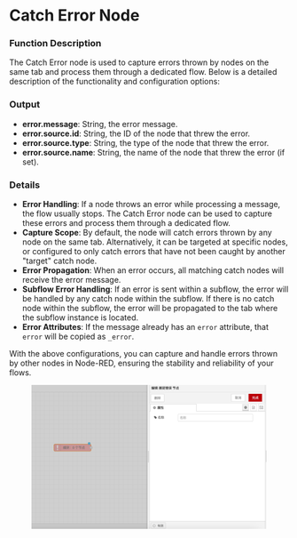 # Catch Error Node

### Function Description

The Catch Error node is used to capture errors thrown by nodes on the same tab and process them through a dedicated flow. Below is a detailed description of the functionality and configuration options:

### Output

* **error.message**: String, the error message.
* **error.source.id**: String, the ID of the node that threw the error.
* **error.source.type**: String, the type of the node that threw the error.
* **error.source.name**: String, the name of the node that threw the error (if set).

### Details

* **Error Handling**: If a node throws an error while processing a message, the flow usually stops. The Catch Error node can be used to capture these errors and process them through a dedicated flow.
* **Capture Scope**: By default, the node will catch errors thrown by any node on the same tab. Alternatively, it can be targeted at specific nodes, or configured to only catch errors that have not been caught by another "target" catch node.
* **Error Propagation**: When an error occurs, all matching catch nodes will receive the error message.
* **Subflow Error Handling**: If an error is sent within a subflow, the error will be handled by any catch node within the subflow. If there is no catch node within the subflow, the error will be propagated to the tab where the subflow instance is located.
* **Error Attributes**: If the message already has an `error` attribute, that `error` will be copied as `_error`.

With the above configurations, you can capture and handle errors thrown by other nodes in Node-RED, ensuring the stability and reliability of your flows.

<figure><img src="../.gitbook/assets/错误捕捉.png" alt=""><figcaption></figcaption></figure>

